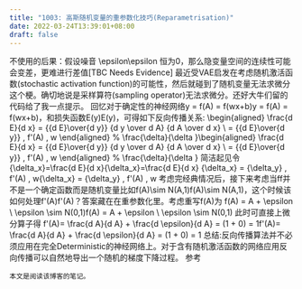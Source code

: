 ```yaml
---
title: "1003: 高斯随机变量的重参数化技巧(Reparametrisation)"
date: 2022-03-24T13:39:01+08:00
draft: false
---
```


不使用的后果：假设噪音 \epsilon\epsilon 恒为0，那么隐变量空间的连续性可能会变差，更难进行差值[TBC Needs Evidence]
最近受VAE启发在考虑随机激活函数(stochastic activation function)的可能性，然后就碰到了随机变量无法求微分这个梗。确切地说是采样算符(sampling operator)无法求微分。还好大牛们留的代码给了我一点提示。
回忆对于确定性的神经网络y = f(A) = f(wx+b)y = f(A) = f(wx+b)，和损失函数E(y)E(y)，可得如下反向传播关系:
\begin{aligned} \frac{d E}{d x} = {{d E}\over{d y}} {d y \over d A} {d A \over d x} \\ = {{d E}\over{d y}} \, f'(A) \, w \end{aligned} % \frac{\delta}{\delta }\begin{aligned} \frac{d E}{d x} = {{d E}\over{d y}} {d y \over d A} {d A \over d x} \\ = {{d E}\over{d y}} \, f'(A) \, w \end{aligned} % \frac{\delta}{\delta }
简洁起见令{\delta_x}=\frac{d E}{d x}{\delta_x}=\frac{d E}{d x}
{\delta_x} = {\delta_y} \, f'(A) \, w{\delta_x} = {\delta_y} \, f'(A) \, w
考虑完经典情况后，接下来考虑当ff并不是一个确定函数而是随机变量比如f(A)\sim N(A,1)f(A)\sim N(A,1)，这个时候该如何处理f'(A)f'(A)？答案藏在在重参数化里。考虑重写f(A)为
f(A) = A + \epsilon \\ \epsilon \sim N(0,1)f(A) = A + \epsilon \\ \epsilon \sim N(0,1)
此时可直接上微分算子得
f'(A)= \frac{d A}{d A} + \frac{d \epsilon}{d A} = (1 + 0) = 1f'(A)= \frac{d A}{d A} + \frac{d \epsilon}{d A} = (1 + 0) = 1
总结:反向传播算法并不必须应用在完全Deterministic的神经网络上。对于含有随机激活函数的网络应用反向传播可以自然地导出一个随机的梯度下降过程。
参考

    本文是阅读该博客的笔记。

